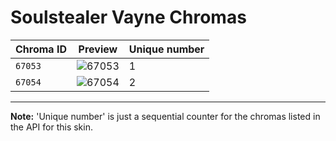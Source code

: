 # Soulstealer Vayne Chromas

| Chroma ID | Preview | Unique number |
|---|---|---|
| `67053` | ![67053](https://raw.communitydragon.org/latest/plugins/rcp-be-lol-game-data/global/default/v1/champion-chroma-images/67/67053.png) | 1 |
| `67054` | ![67054](https://raw.communitydragon.org/latest/plugins/rcp-be-lol-game-data/global/default/v1/champion-chroma-images/67/67054.png) | 2 |

---

**Note:** 'Unique number' is just a sequential counter for the chromas listed in the API for this skin.